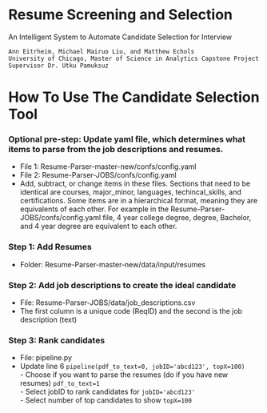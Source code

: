 # Resume Screening and Selection
An Intelligent System to Automate Candidate Selection for Interview

    Ann Eitrheim, Michael Mairuo Liu, and Matthew Echols  
    University of Chicago, Master of Science in Analytics Capstone Project  
    Supervisor Dr. Utku Pamuksuz  



# How To Use The Candidate Selection Tool

### Optional pre-step: Update yaml file, which determines what items to parse from the job descriptions and resumes.
-	File 1: Resume-Parser-master-new/confs/config.yaml
-	File 2: Resume-Parser-JOBS/confs/config.yaml
-	Add, subtract, or change items in these files. Sections that need to be identical are courses, major_minor, languages, techincal_skills, and certifications. Some items are in a hierarchical format, meaning they are equivalents of each other. For example in the  Resume-Parser-JOBS/confs/config.yaml file, 4 year college degree, degree, Bachelor, and 4 year degree are equivalent to each other.
### Step 1: Add Resumes
-	Folder: Resume-Parser-master-new/data/input/resumes
### Step 2: Add job descriptions to create the ideal candidate
-	File: Resume-Parser-JOBS/data/job_descriptions.csv
-	The first column is a unique code (ReqID) and the second is the job description (text)
### Step 3: Rank candidates
-	File: pipeline.py
-	Update line 6 `pipeline(pdf_to_text=0, jobID='abcd123', topX=100)`   
        -   Choose if you want to parse the resumes (do if you have new resumes) `pdf_to_text=1`   
        -   Select jobID to rank candidates for `jobID='abcd123'`   
        -   Select number of top candidates to show `topX=100`   
